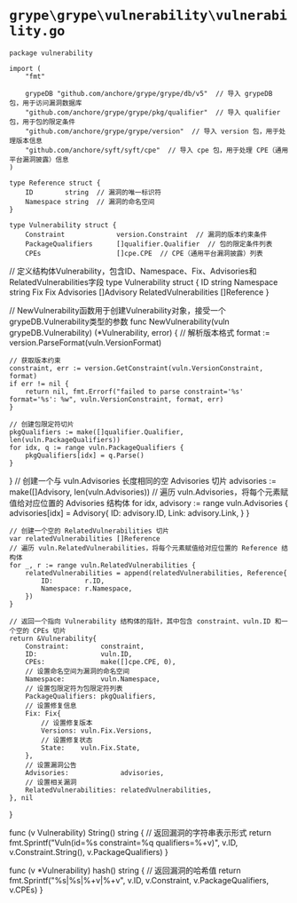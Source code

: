 # `grype\grype\vulnerability\vulnerability.go`

```
package vulnerability

import (
	"fmt"

	grypeDB "github.com/anchore/grype/grype/db/v5"  // 导入 grypeDB 包，用于访问漏洞数据库
	"github.com/anchore/grype/grype/pkg/qualifier"  // 导入 qualifier 包，用于包的限定条件
	"github.com/anchore/grype/grype/version"  // 导入 version 包，用于处理版本信息
	"github.com/anchore/syft/syft/cpe"  // 导入 cpe 包，用于处理 CPE（通用平台漏洞披露）信息
)

type Reference struct {
	ID        string  // 漏洞的唯一标识符
	Namespace string  // 漏洞的命名空间
}

type Vulnerability struct {
	Constraint             version.Constraint  // 漏洞的版本约束条件
	PackageQualifiers      []qualifier.Qualifier  // 包的限定条件列表
	CPEs                   []cpe.CPE  // CPE（通用平台漏洞披露）列表
```

// 定义结构体Vulnerability，包含ID、Namespace、Fix、Advisories和RelatedVulnerabilities字段
type Vulnerability struct {
    ID                     string
    Namespace              string
    Fix                    Fix
    Advisories             []Advisory
    RelatedVulnerabilities []Reference
}

// NewVulnerability函数用于创建Vulnerability对象，接受一个grypeDB.Vulnerability类型的参数
func NewVulnerability(vuln grypeDB.Vulnerability) (*Vulnerability, error) {
    // 解析版本格式
    format := version.ParseFormat(vuln.VersionFormat)

    // 获取版本约束
    constraint, err := version.GetConstraint(vuln.VersionConstraint, format)
    if err != nil {
        return nil, fmt.Errorf("failed to parse constraint='%s' format='%s': %w", vuln.VersionConstraint, format, err)
    }

    // 创建包限定符切片
    pkgQualifiers := make([]qualifier.Qualifier, len(vuln.PackageQualifiers))
    for idx, q := range vuln.PackageQualifiers {
        pkgQualifiers[idx] = q.Parse()
    }
}
	// 创建一个与 vuln.Advisories 长度相同的空 Advisories 切片
	advisories := make([]Advisory, len(vuln.Advisories))
	// 遍历 vuln.Advisories，将每个元素赋值给对应位置的 Advisories 结构体
	for idx, advisory := range vuln.Advisories {
		advisories[idx] = Advisory{
			ID:   advisory.ID,
			Link: advisory.Link,
		}
	}

	// 创建一个空的 RelatedVulnerabilities 切片
	var relatedVulnerabilities []Reference
	// 遍历 vuln.RelatedVulnerabilities，将每个元素赋值给对应位置的 Reference 结构体
	for _, r := range vuln.RelatedVulnerabilities {
		relatedVulnerabilities = append(relatedVulnerabilities, Reference{
			ID:        r.ID,
			Namespace: r.Namespace,
		})
	}

	// 返回一个指向 Vulnerability 结构体的指针，其中包含 constraint、vuln.ID 和一个空的 CPEs 切片
	return &Vulnerability{
		Constraint:        constraint,
		ID:                vuln.ID,
		CPEs:              make([]cpe.CPE, 0),
		// 设置命名空间为漏洞的命名空间
		Namespace:         vuln.Namespace,
		// 设置包限定符为包限定符列表
		PackageQualifiers: pkgQualifiers,
		// 设置修复信息
		Fix: Fix{
			// 设置修复版本
			Versions: vuln.Fix.Versions,
			// 设置修复状态
			State:    vuln.Fix.State,
		},
		// 设置漏洞公告
		Advisories:             advisories,
		// 设置相关漏洞
		RelatedVulnerabilities: relatedVulnerabilities,
	}, nil
}

func (v Vulnerability) String() string {
	// 返回漏洞的字符串表示形式
	return fmt.Sprintf("Vuln(id=%s constraint=%q qualifiers=%+v)", v.ID, v.Constraint.String(), v.PackageQualifiers)
}

func (v *Vulnerability) hash() string {
	// 返回漏洞的哈希值
	return fmt.Sprintf("%s|%s|%+v|%+v", v.ID, v.Constraint, v.PackageQualifiers, v.CPEs)
}
```